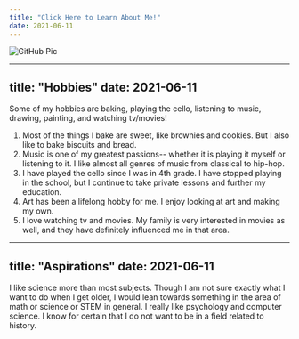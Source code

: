 ```yaml
---
title: "Click Here to Learn About Me!"
date: 2021-06-11
---
```


![GitHub Pic](https://user-images.githubusercontent.com/84579954/121763205-0f315400-cb08-11eb-818d-65590e35c483.JPG)

---
title: "Hobbies"
date: 2021-06-11
---

Some of my hobbies are baking, playing the cello, listening to music, drawing, painting, and watching tv/movies!
1) Most of the things I bake are sweet, like brownies and cookies. But I also like to bake biscuits and bread. 
2) Music is one of my greatest passions-- whether it is playing it myself or listening to it. I like almost all genres of music from classical to hip-hop.
3) I have played the cello since I was in 4th grade. I have stopped playing in the school, but I continue to take private lessons and further my education.
4) Art has been a lifelong hobby for me. I enjoy looking at art and making my own.
5) I love watching tv and movies. My family is very interested in movies as well, and they have definitely influenced me in that area. 

---
title: "Aspirations"
date: 2021-06-11
---

I like science more than most subjects. Though I am not sure exactly what I want to do when I get older, I would lean towards something in the area of math or science or STEM in general. I really like psychology and computer science. I know for certain that I do not want to be in a field related to history. 

